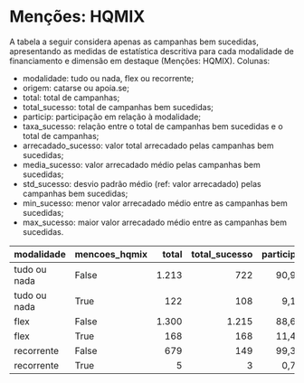 # Menções: HQMIX

A tabela a seguir considera apenas as campanhas bem sucedidas, apresentando as medidas
de estatística descritiva para cada modalidade de financiamento e dimensão em destaque
(Menções: HQMIX). Colunas:
- modalidade: tudo ou nada, flex ou recorrente;
- origem: catarse ou apoia.se;
- total: total de campanhas;
- total_sucesso: total de campanhas bem sucedidas;
- particip: participação em relação à modalidade;
- taxa_sucesso: relação entre o total de campanhas bem sucedidas e o total de campanhas;
- arrecadado_sucesso: valor total arrecadado pelas campanhas bem sucedidas;
- media_sucesso: valor arrecadado médio pelas campanhas bem sucedidas;
- std_sucesso: desvio padrão médio (ref: valor arrecadado) pelas campanhas bem sucedidas;
- min_sucesso: menor valor arrecadado médio entre as campanhas bem sucedidas;
- max_sucesso: maior valor arrecadado médio entre as campanhas bem sucedidas.


| modalidade   | mencoes_hqmix   |   total |   total_sucesso |   particip |   taxa_sucesso |   arrecadado_sucesso |   media_sucesso |   std_sucesso |   min_sucesso |   max_sucesso |
|:-------------|:----------------|--------:|----------------:|-----------:|---------------:|---------------------:|----------------:|--------------:|--------------:|--------------:|
| tudo ou nada | False           |    1.213 |             722 |       90,9 |           59,5 |          20.304.271,96 |        28.122,26 |      37.985,48 |         41,82 |     537.544,55 |
| tudo ou nada | True            |     122 |             108 |        9,1 |           88,5 |           3.759.007,87 |        34.805,63 |      76.815,19 |        787,10 |     679.297,66 |
| flex         | False           |    1.300 |            1.215 |       88,6 |           93,5 |          15.608.053,44 |        12.846,13 |      31.586,75 |         10,77 |     708.972,78 |
| flex         | True            |     168 |             168 |       11,4 |          100,0 |           2.754.078,50 |        16.393,32 |      47.599,93 |        105,57 |     442.290,11 |
| recorrente   | False           |     679 |             149 |       99,3 |           21,9 |             41.126,16 |          276,01 |        645,56 |          1,09 |       5.087,08 |
| recorrente   | True            |       5 |               3 |        0,7 |           60,0 |              2.060,80 |          686,93 |        931,61 |         31,49 |       1.753,37 |
